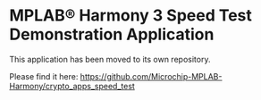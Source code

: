 # MPLAB® Harmony 3 Speed Test Demonstration Application

This application has been moved to its own repository.

Please find it here: https://github.com/Microchip-MPLAB-Harmony/crypto_apps_speed_test

